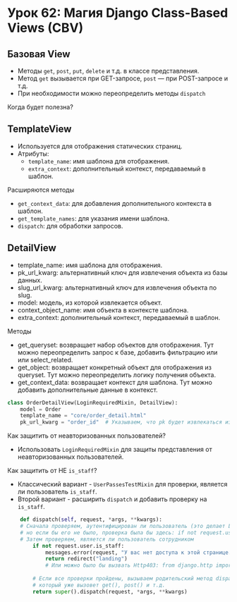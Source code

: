 # Урок 62: Магия Django Class-Based Views (CBV)

## Базовая View

- Методы `get`, `post`, `put`, `delete` и т.д. в классе представления.
- Метод `get` вызывается при GET-запросе, `post` — при POST-запросе и т.д.
- При необходимости можно переопределить методы `dispatch`

Когда будет полезна?

## TemplateView

- Используется для отображения статических страниц.
- Атрибуты:
  - `template_name`: имя шаблона для отображения.
  - `extra_context`: дополнительный контекст, передаваемый в шаблон.

Расширяются методы
- `get_context_data`: для добавления дополнительного контекста в шаблон.
- `get_template_names`: для указания имени шаблона.
- `dispatch`: для обработки запросов.

## DetailView

- template_name: имя шаблона для отображения.
- pk_url_kwarg: альтернативный ключ для извлечения объекта из базы данных.
- slug_url_kwarg: альтернативный ключ для извлечения объекта по slug.
- model: модель, из которой извлекается объект.
- context_object_name: имя объекта в контексте шаблона.
- extra_context: дополнительный контекст, передаваемый в шаблон.


Методы
- get_queryset: возвращает набор объектов для отображения. Тут можно переопределить запрос к базе, добавить фильтрацию или или select_related.
- get_object: возвращает конкретный объект для отображения из queryset. Тут можно переопределить логику получения объекта.
- get_context_data: возвращает контекст для шаблона. Тут можно добавить дополнительные данные в контекст.


```python
class OrderDetailView(LoginRequiredMixin, DetailView):
    model = Order
    template_name = "core/order_detail.html"
    pk_url_kwarg = "order_id"  # Указываем, что pk будет извлекаться из order_id в URL
```

Как защитить от неавторизованных пользователей?
- Использовать `LoginRequiredMixin` для защиты представления от неавторизованных пользователей.

Как защитить от НЕ `is_staff`?
- Классический вариант - `UserPassesTestMixin` для проверки, является ли пользователь `is_staff`.
- Второй вариант - расширить `dispatch` и добавить проверку на `is_staff`.


```python
    def dispatch(self, request, *args, **kwargs):
    # Сначала проверяем, аутентифицирован ли пользователь (это делает LoginRequiredMixin,
    # но если бы его не было, проверка была бы здесь: if not request.user.is_authenticated:)
    # Затем проверяем, является ли пользователь сотрудником
        if not request.user.is_staff:
            messages.error(request, "У вас нет доступа к этой странице.")
            return redirect("landing") 
            # Или можно было бы вызвать Http403: from django.http import Http403; raise Http403("Доступ запрещен")
        
        # Если все проверки пройдены, вызываем родительский метод dispatch,
        # который уже вызовет get(), post() и т.д.
        return super().dispatch(request, *args, **kwargs)
```